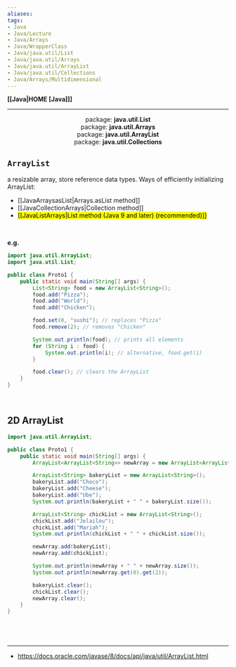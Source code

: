 ```yaml
---
aliases:
tags:
- Java
- Java/Lecture
- Java/Arrays
- Java/WrapperClass
- Java/java.util/List
- Java/java.util/Arrays
- Java/java.util/ArrayList
- Java/java.util/Collections
- Java/Arrays/Multidimensional
---
```

**[[Java|HOME [Java]]]**

---
<center>package: <strong>java.util.List</strong></center>
<center>package: <strong>java.util.Arrays</strong></center>
<center>package: <strong>java.util.ArrayList</strong></center>
<center>package: <strong>java.util.Collections</strong></center>

## `ArrayList`
a resizable array, store reference data types. Ways of efficiently initializing ArrayList:
- [[JavaArraysasList|Arrays.asList method]]
- [[JavaCollectionArrays|Collection method]]
- <mark class="hltr-lightgreen">[[JavaListArrays|List method (Java 9 and later) (recommended)]]</mark>

<br>

**e.g.**
```java
import java.util.ArrayList;
import java.util.List;

public class Proto1 {
    public static void main(String[] args) {
        List<String> food = new ArrayList<String>();
        food.add("Pizza");
        food.add("World");
        food.add("Chicken");

		food.set(0, "sushi"); // replaces "Pizza"
		food.remove(2); // removes "Chicken"

		System.out.println(food); // prints all elements
        for (String i : food) {
            System.out.println(i); // alternative, food.get(i)
        }

		food.clear(); // clears the ArrayList
    }
}
```
<br>

## 2D ArrayList
```java
import java.util.ArrayList;

public class Proto1 {
    public static void main(String[] args) {
        ArrayList<ArrayList<String>> newArray = new ArrayList<ArrayList<String>>();

        ArrayList<String> bakeryList = new ArrayList<String>();
        bakeryList.add("Choco");
        bakeryList.add("Cheese");
        bakeryList.add("Ube");
        System.out.println(bakeryList + " " + bakeryList.size());

        ArrayList<String> chickList = new ArrayList<String>();
        chickList.add("Jelailou");
        chickList.add("Mariah");
        System.out.println(chickList + " " + chickList.size());

        newArray.add(bakeryList);
        newArray.add(chickList);

        System.out.println(newArray + " " + newArray.size());
        System.out.println(newArray.get(0).get(2));

        bakeryList.clear();
        chickList.clear();
        newArray.clear();
    }
}
```

<br>

# 
---
- https://docs.oracle.com/javase/8/docs/api/java/util/ArrayList.html